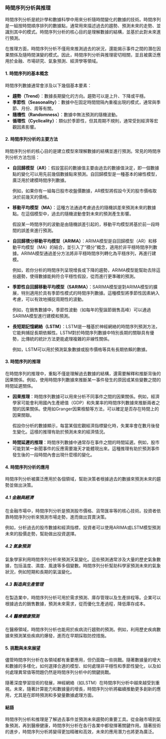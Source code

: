 ### 時間序列分析與推理

時間序列分析是統計學和數據科學中用來分析隨時間變化的數據的技術。時間序列是一組按時間順序排列的數據點，通常用來描述過去的趨勢、預測未來的走勢、並識別其中的模式。時間序列分析的核心目的是理解數據的結構，並基於此對未來進行預測。

在推理方面，時間序列分析不僅用來推測過去的狀況，還能揭示事件之間的潛在因果關係及隨時間演變的模式。因此，時間序列分析與推理密切相關，並且被廣泛應用於金融、市場研究、氣象預測、經濟學等領域。

#### 1. **時間序列的基本概念**

時間序列數據通常會涉及以下幾個基本要素：

- **趨勢（Trend）**：數據長期變化的方向。趨勢可以是上升、下降或平穩。
- **季節性（Seasonality）**：數據中在固定時間間隔內重複出現的模式，通常與季節、月份、周等有關。
- **隨機性（Randomness）**：數據中無法預測的隨機波動。
- **循環性（Cyclicality）**：類似於季節性，但其周期不規則，通常受到經濟等宏觀因素影響。

#### 2. **時間序列分析的主要方法**

時間序列分析的核心目的是建立模型來理解數據的結構並進行預測。常見的時間序列分析方法包括：

- **自回歸模型（AR）**：假設當前的數據值主要由過去的數據值決定，即一個數據點的變化可以用先前幾個數據點來預測。自回歸模型是一種基本的線性模型，廣泛用於建模時間序列數據。
  
  例如，如果你有一組每日股市收盤價數據，AR模型將假設今天的股市價格取決於前幾天的價格。
  
- **移動平均模型（MA）**：這種方法通過考慮過去的隨機誤差來預測未來的數據點。在這個模型中，過去的隨機波動會對未來的預測產生影響。

  假設某一時間序列的波動是由隨機誤差引起的，移動平均模型將基於前一段時間的誤差來進行預測。

- **自回歸積分移動平均模型（ARIMA）**：ARIMA模型是自回歸模型（AR）和移動平均模型（MA）的結合，並引入了“積分”概念，適用於非平穩時間序列數據。ARIMA模型通過差分方法將非平穩時間序列轉化為平穩序列，再進行建模。

  例如，若你分析的時間序列呈現增長或下降的趨勢，ARIMA模型能幫助去除這些趨勢，使得數據能夠符合平穩性假設，從而進行更準確的預測。

- **季節性自回歸移動平均模型（SARIMA）**：SARIMA模型是對ARIMA模型的擴展，特別適用於具有季節性模式的時間序列數據。這種模型將季節性因素納入考慮，可以有效地捕捉周期性的波動。

  例如，在銷售數據中，季節性波動（如每年的聖誕節銷售高峰）可以通過SARIMA模型進行建模和預測。

- **長短期記憶網絡（LSTM）**：LSTM是一種基於神經網絡的時間序列預測方法，它能夠捕捉長期依賴性。LSTM對於時間序列數據中特別長期的關聯具有優勢，比傳統的統計方法更能處理複雜的非線性關係。

  例如，LSTM可以用於預測氣象數據或股市價格等具有長期依賴的數據。

#### 3. **時間序列的推理**

在時間序列的推理中，重點不僅是理解過去數據的結構，還需要解釋和推斷背後的因果關係。例如，使用時間序列數據來推斷某一事件發生的原因或某些變數之間的時間延遲關係。

- **因果推理**：時間序列數據可以用來分析不同事件之間的因果關係。例如，經濟學家可能會利用國內生產總值（GDP）和失業率的時間序列數據來推斷兩者之間的因果關係。使用如Granger因果檢驗等方法，可以確定是否存在時間上的因果關聯。
  
  假設你分析的數據顯示，每當某個宏觀經濟指標變化時，失業率會在數月後發生變化。這樣的推理有助於預測未來的經濟情況。

- **時間延遲的推理**：時間序列數據中通常存在事件之間的時間延遲。例如，股市可能對某一新聞事件的反應需要幾天才能體現出來。這種推理有助於預測事件發生後的一段時間內會出現什麼樣的變化。

#### 4. **時間序列分析的應用**

時間序列分析被廣泛應用於各個領域，幫助決策者根據過去的數據來預測未來的趨勢並做出決策。

##### 4.1 **金融與經濟**

在金融市場中，時間序列分析是預測股市價格、貨幣匯率等的核心技術。投資者依靠時間序列分析來預測市場走勢，進而做出買賣決策。

例如，分析過去的股市數據和經濟指標，投資者可以使用ARIMA或LSTM模型預測未來的股價走勢，幫助做出投資選擇。

##### 4.2 **氣象預測**

氣象學家利用時間序列分析來預測天氣變化。這些預測通常涉及大量的歷史氣象數據，包括溫度、濕度、風速等多個變數。時間序列分析幫助科學家預測未來的氣象狀況，例如短期和長期的氣溫變化。

##### 4.3 **製造與生產管理**

在製造業中，時間序列分析可用於需求預測、庫存管理以及生產排程等。企業可以根據過去的銷售數據，預測未來需求，從而優化生產過程，降低庫存成本。

##### 4.4 **醫療健康預測**

在醫療領域，時間序列分析也能用於疾病流行趨勢的預測。例如，利用歷史疾病數據來預測某些疾病的爆發，進而在早期採取防控措施。

#### 5. **挑戰與未來展望**

儘管時間序列分析在各領域都有重要應用，但仍面臨一些挑戰。隨著數據量的增大和數據的多樣化，如何選擇合適的模型、如何處理非平穩性和季節性變化，以及如何處理異常值等問題仍然是時間序列分析中的關鍵挑戰。

隨著深度學習技術的發展，神經網絡（如LSTM）在時間序列分析中越來越受到重視。未來，隨著計算能力和數據量的增長，時間序列分析將繼續推動更多創新的應用，尤其是在即時預測和多變量數據處理方面。

#### 結語

時間序列分析和推理是了解過去事件並預測未來趨勢的重要工具。從金融市場到氣象預測，再到醫療健康，時間序列分析在各行各業中都發揮著關鍵作用。隨著技術的進步，時間序列分析將變得更加精確和高效，未來的應用潛力也將更為廣泛。